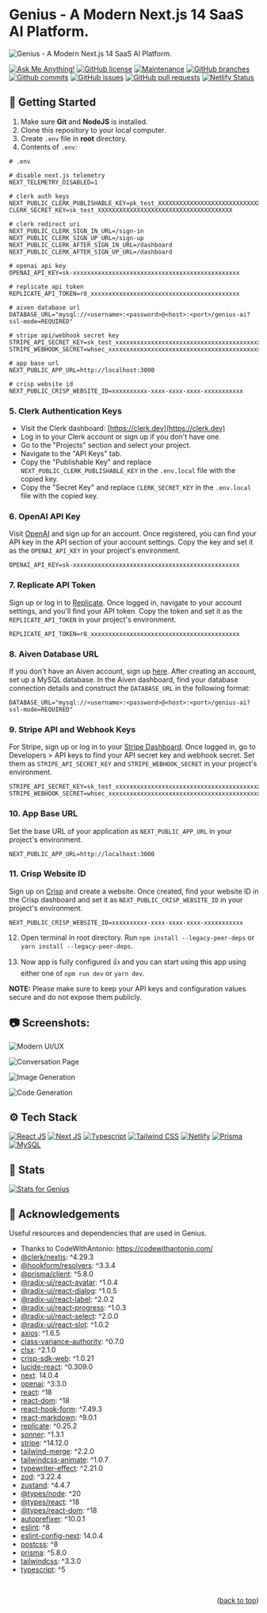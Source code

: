 <a name="readme-top"></a>

# Genius - A Modern Next.js 14 SaaS AI Platform.

![Genius - A Modern Next.js 14 SaaS AI Platform.](/.github/images/img_main.png "Genius - A Modern Next.js 14 SaaS AI Platform.")

[![Ask Me Anything!](https://flat.badgen.net/static/Ask%20me/anything?icon=github&color=black&scale=1.01)](https://github.com/sanidhyy "Ask Me Anything!")
[![GitHub license](https://flat.badgen.net/github/license/sanidhyy/genius-ai?icon=github&color=black&scale=1.01)](https://github.com/sanidhyy/genius-ai/blob/main/LICENSE "GitHub license")
[![Maintenance](https://flat.badgen.net/static/Maintained/yes?icon=github&color=black&scale=1.01)](https://github.com/sanidhyy/genius-ai/commits/main "Maintenance")
[![GitHub branches](https://flat.badgen.net/github/branches/sanidhyy/genius-ai?icon=github&color=black&scale=1.01)](https://github.com/sanidhyy/genius-ai/branches "GitHub branches")
[![Github commits](https://flat.badgen.net/github/commits/sanidhyy/genius-ai?icon=github&color=black&scale=1.01)](https://github.com/sanidhyy/genius-ai/commits "Github commits")
[![GitHub issues](https://flat.badgen.net/github/issues/sanidhyy/genius-ai?icon=github&color=black&scale=1.01)](https://github.com/sanidhyy/genius-ai/issues "GitHub issues")
[![GitHub pull requests](https://flat.badgen.net/github/prs/sanidhyy/genius-ai?icon=github&color=black&scale=1.01)](https://github.com/sanidhyy/genius-ai/pulls "GitHub pull requests")
[![Netlify Status](https://api.netlify.com/api/v1/badges/b63626db-a322-49c1-b8d7-60ab157e7da6/deploy-status)](https://ai-genius.netlify.app/ "Netlify Status")

<!-- Table of Contents -->

## :toolbox: Getting Started

1. Make sure **Git** and **NodeJS** is installed.
2. Clone this repository to your local computer.
3. Create `.env` file in **root** directory.
4. Contents of `.env`:

```env
# .env

# disable next.js telemetry
NEXT_TELEMETRY_DISABLED=1

# clerk auth keys
NEXT_PUBLIC_CLERK_PUBLISHABLE_KEY=pk_test_XXXXXXXXXXXXXXXXXXXXXXXXXXXXXXXXXXXXXXXXXXXXXXXXXXXXXXXXXXXXXXXXX
CLERK_SECRET_KEY=sk_test_XXXXXXXXXXXXXXXXXXXXXXXXXXXXXXXXXXXXXX

# clerk redirect uri
NEXT_PUBLIC_CLERK_SIGN_IN_URL=/sign-in
NEXT_PUBLIC_CLERK_SIGN_UP_URL=/sign-up
NEXT_PUBLIC_CLERK_AFTER_SIGN_IN_URL=/dashboard
NEXT_PUBLIC_CLERK_AFTER_SIGN_UP_URL=/dashboard

# openai api key
OPENAI_API_KEY=sk-xxxxxxxxxxxxxxxxxxxxxxxxxxxxxxxxxxxxxxxxxxxxxxx

# replicate api token
REPLICATE_API_TOKEN=r8_xxxxxxxxxxxxxxxxxxxxxxxxxxxxxxxxxxxxxxxxxx

# aiven database url
DATABASE_URL="mysql://<username>:<password>@<host>:<port>/genius-ai?ssl-mode=REQUIRED"

# stripe api/webhook secret key
STRIPE_API_SECRET_KEY=sk_test_xxxxxxxxxxxxxxxxxxxxxxxxxxxxxxxxxxxxxxxxxxxxxxxxxxxxxxxxxxxxxxxxxxxxxxxxxxxxxxxxxxxxxxxxxxxxxxxxxxxxxxxxxxxxxx
STRIPE_WEBHOOK_SECRET=whsec_xxxxxxxxxxxxxxxxxxxxxxxxxxxxxxxxxxxxxxxxxxxxxxxxxxxxxxxxxxxx

# app base url
NEXT_PUBLIC_APP_URL=http://localhost:3000

# crisp website id
NEXT_PUBLIC_CRISP_WEBSITE_ID=xxxxxxxxxx-xxxx-xxxx-xxxx-xxxxxxxxxxx
```

### 5. Clerk Authentication Keys

- Visit the Clerk dashboard: [https://clerk.dev](https://clerk.dev)
- Log in to your Clerk account or sign up if you don't have one.
- Go to the "Projects" section and select your project.
- Navigate to the "API Keys" tab.
- Copy the "Publishable Key" and replace `NEXT_PUBLIC_CLERK_PUBLISHABLE_KEY` in the `.env.local` file with the copied key.
- Copy the "Secret Key" and replace `CLERK_SECRET_KEY` in the `.env.local` file with the copied key.

### 6. OpenAI API Key

Visit [OpenAI](https://platform.openai.com/signup/) and sign up for an account. Once registered, you can find your API key in the API section of your account settings. Copy the key and set it as the `OPENAI_API_KEY` in your project's environment.

```env
OPENAI_API_KEY=sk-xxxxxxxxxxxxxxxxxxxxxxxxxxxxxxxxxxxxxxxxxxxxxxx
```

### 7. Replicate API Token

Sign up or log in to [Replicate](https://replicate.ai/). Once logged in, navigate to your account settings, and you'll find your API token. Copy the token and set it as the `REPLICATE_API_TOKEN` in your project's environment.

```env
REPLICATE_API_TOKEN=r8_xxxxxxxxxxxxxxxxxxxxxxxxxxxxxxxxxxxxxxxxxx
```

### 8. Aiven Database URL

If you don't have an Aiven account, sign up [here](https://aiven.io/). After creating an account, set up a MySQL database. In the Aiven dashboard, find your database connection details and construct the `DATABASE_URL` in the following format:

```env
DATABASE_URL="mysql://<username>:<password>@<host>:<port>/genius-ai?ssl-mode=REQUIRED"
```

### 9. Stripe API and Webhook Keys

For Stripe, sign up or log in to your [Stripe Dashboard](https://dashboard.stripe.com/register). Once logged in, go to Developers > API keys to find your API secret key and webhook secret. Set them as `STRIPE_API_SECRET_KEY` and `STRIPE_WEBHOOK_SECRET` in your project's environment.

```env
STRIPE_API_SECRET_KEY=sk_test_xxxxxxxxxxxxxxxxxxxxxxxxxxxxxxxxxxxxxxxxxxxxxxxxxxxxxxxxxxxxxxxxxxxxxxxxxxxxxxxxxxxxxxxxxxxxxxxxxxxxxxxxxxxxxx
STRIPE_WEBHOOK_SECRET=whsec_xxxxxxxxxxxxxxxxxxxxxxxxxxxxxxxxxxxxxxxxxxxxxxxxxxxxxxxxxxxx
```

### 10. App Base URL

Set the base URL of your application as `NEXT_PUBLIC_APP_URL` in your project's environment.

```env
NEXT_PUBLIC_APP_URL=http://localhost:3000
```

### 11. Crisp Website ID

Sign up on [Crisp](https://crisp.chat/en/) and create a website. Once created, find your website ID in the Crisp dashboard and set it as `NEXT_PUBLIC_CRISP_WEBSITE_ID` in your project's environment.

```env
NEXT_PUBLIC_CRISP_WEBSITE_ID=xxxxxxxxxx-xxxx-xxxx-xxxx-xxxxxxxxxxx
```

12. Open terminal in root directory. Run `npm install --legacy-peer-deps` or `yarn install --legacy-peer-deps`.

13. Now app is fully configured 👍 and you can start using this app using either one of `npm run dev` or `yarn dev`.

**NOTE:** Please make sure to keep your API keys and configuration values secure and do not expose them publicly.

## :camera: Screenshots:

![Modern UI/UX](/.github/images/img1.png "Modern UI/UX")

![Conversation Page](/.github/images/img2.png "Conversation Page")

![Image Generation](/.github/images/img3.png "Image Generation")

![Code Generation](/.github/images/img4.png "Code Generation")

## :gear: Tech Stack

[![React JS](https://skillicons.dev/icons?i=react "React JS")](https://react.dev/ "React JS") [![Next JS](https://skillicons.dev/icons?i=next "Next JS")](https://nextjs.org/ "Next JS") [![Typescript](https://skillicons.dev/icons?i=ts "Typescript")](https://www.typescriptlang.org/ "Typescript") [![Tailwind CSS](https://skillicons.dev/icons?i=tailwind "Tailwind CSS")](https://tailwindcss.com/ "Tailwind CSS") [![Netlify](https://skillicons.dev/icons?i=netlify "Netlify")](https://netlify.app/ "Netlify") [![Prisma](https://skillicons.dev/icons?i=prisma "Prisma")](https://prisma.io/ "Prisma") [![MySQL](https://skillicons.dev/icons?i=mysql "MySQL")](https://mysql.com/ "MySQL")

## :wrench: Stats

[![Stats for Genius](/.github/images/stats.svg "Stats for Genius")](https://pagespeed.web.dev/analysis?url=https%3A%2F%2Fai-genius.netlify.app%2F "Stats for Genius")

## :gem: Acknowledgements

Useful resources and dependencies that are used in Genius.

- Thanks to CodeWithAntonio: https://codewithantonio.com/
- [@clerk/nextjs](https://www.npmjs.com/package/@clerk/nextjs): ^4.29.3
- [@hookform/resolvers](https://www.npmjs.com/package/@hookform/resolvers): ^3.3.4
- [@prisma/client](https://www.npmjs.com/package/@prisma/client): ^5.8.0
- [@radix-ui/react-avatar](https://www.npmjs.com/package/@radix-ui/react-avatar): ^1.0.4
- [@radix-ui/react-dialog](https://www.npmjs.com/package/@radix-ui/react-dialog): ^1.0.5
- [@radix-ui/react-label](https://www.npmjs.com/package/@radix-ui/react-label): ^2.0.2
- [@radix-ui/react-progress](https://www.npmjs.com/package/@radix-ui/react-progress): ^1.0.3
- [@radix-ui/react-select](https://www.npmjs.com/package/@radix-ui/react-select): ^2.0.0
- [@radix-ui/react-slot](https://www.npmjs.com/package/@radix-ui/react-slot): ^1.0.2
- [axios](https://www.npmjs.com/package/axios): ^1.6.5
- [class-variance-authority](https://www.npmjs.com/package/class-variance-authority): ^0.7.0
- [clsx](https://www.npmjs.com/package/clsx): ^2.1.0
- [crisp-sdk-web](https://www.npmjs.com/package/crisp-sdk-web): ^1.0.21
- [lucide-react](https://www.npmjs.com/package/lucide-react): ^0.309.0
- [next](https://www.npmjs.com/package/next): 14.0.4
- [openai](https://www.npmjs.com/package/openai): ^3.3.0
- [react](https://www.npmjs.com/package/react): ^18
- [react-dom](https://www.npmjs.com/package/react-dom): ^18
- [react-hook-form](https://www.npmjs.com/package/react-hook-form): ^7.49.3
- [react-markdown](https://www.npmjs.com/package/react-markdown): ^9.0.1
- [replicate](https://www.npmjs.com/package/replicate): ^0.25.2
- [sonner](https://www.npmjs.com/package/sonner): ^1.3.1
- [stripe](https://www.npmjs.com/package/stripe): ^14.12.0
- [tailwind-merge](https://www.npmjs.com/package/tailwind-merge): ^2.2.0
- [tailwindcss-animate](https://www.npmjs.com/package/tailwindcss-animate): ^1.0.7
- [typewriter-effect](https://www.npmjs.com/package/typewriter-effect): ^2.21.0
- [zod](https://www.npmjs.com/package/zod): ^3.22.4
- [zustand](https://www.npmjs.com/package/zustand): ^4.4.7
- [@types/node](https://www.npmjs.com/package/@types/node): ^20
- [@types/react](https://www.npmjs.com/package/@types/react): ^18
- [@types/react-dom](https://www.npmjs.com/package/@types/react-dom): ^18
- [autoprefixer](https://www.npmjs.com/package/autoprefixer): ^10.0.1
- [eslint](https://www.npmjs.com/package/eslint): ^8
- [eslint-config-next](https://www.npmjs.com/package/eslint-config-next): 14.0.4
- [postcss](https://www.npmjs.com/package/postcss): ^8
- [prisma](https://www.npmjs.com/package/prisma): ^5.8.0
- [tailwindcss](https://www.npmjs.com/package/tailwindcss): ^3.3.0
- [typescript](https://www.npmjs.com/package/typescript): ^5

<br />
<p align="right">(<a href="#readme-top">back to top</a>)</p>
